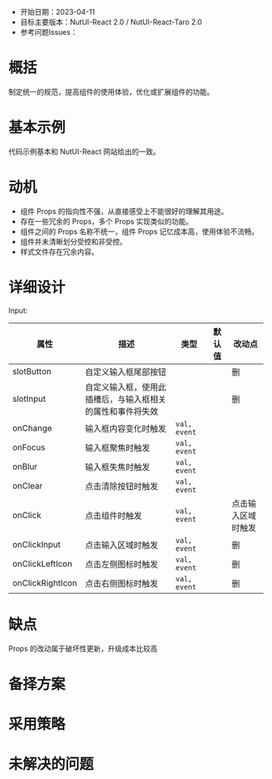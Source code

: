 - 开始日期：2023-04-11
- 目标主要版本：NutUI-React 2.0 / NutUI-React-Taro 2.0
- 参考问题Issues：

# 概括

制定统一的规范，提高组件的使用体验，优化或扩展组件的功能。


# 基本示例

代码示例基本和 NutUI-React 网站给出的一致。


# 动机

- 组件 Props 的指向性不强，从直接感受上不能很好的理解其用途。
- 存在一些冗余的 Props，多个 Props 实现类似的功能。
- 组件之间的 Props 名称不统一，组件 Props 记忆成本高，使用体验不流畅。
- 组件并未清晰划分受控和非受控。
- 样式文件存在冗余内容。


# 详细设计


Input:

| 属性 | 描述 | 类型 | 默认值 | 改动点 |
| --- | --- | --- | --- | --- |
| slotButton | 自定义输入框尾部按钮 |  |  | 删 |
| slotInput | 自定义输入框，使用此插槽后，与输入框相关的属性和事件将失效 |  |  | 删 |
| onChange | 输入框内容变化时触发 | `val, event` |  |  |
| onFocus | 输入框聚焦时触发 | `val, event` |  |  |
| onBlur | 输入框失焦时触发 | `val, event` |  |  |
| onClear | 点击清除按钮时触发 | `val, event` |  |  |
| onClick | 点击组件时触发 | `val, event` |  | 点击输入区域时触发 |
| onClickInput | 点击输入区域时触发 | `val, event` |  | 删 |
| onClickLeftIcon | 点击左侧图标时触发 | `val, event` |  | 删 |
| onClickRightIcon | 点击右侧图标时触发 | `val, event` |  | 删 |


# 缺点

Props 的改动属于破坏性更新，升级成本比较高

# 备择方案


# 采用策略


# 未解决的问题


